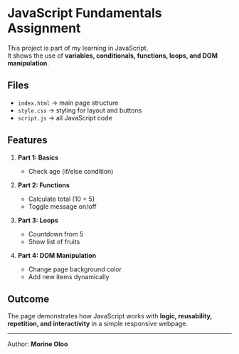 # JavaScript Fundamentals Assignment

This project is part of my learning in JavaScript.  
It shows the use of **variables, conditionals, functions, loops, and DOM manipulation**.

## Files
- `index.html` → main page structure  
- `style.css` → styling for layout and buttons  
- `script.js` → all JavaScript code  

## Features
1. **Part 1: Basics**  
   - Check age (if/else condition)  

2. **Part 2: Functions**  
   - Calculate total (10 + 5)  
   - Toggle message on/off  

3. **Part 3: Loops**  
   - Countdown from 5  
   - Show list of fruits  

4. **Part 4: DOM Manipulation**  
   - Change page background color  
   - Add new items dynamically  

##  Outcome
The page demonstrates how JavaScript works with **logic, reusability, repetition, and interactivity** in a simple responsive webpage.

---
 Author: **Morine Oloo**
